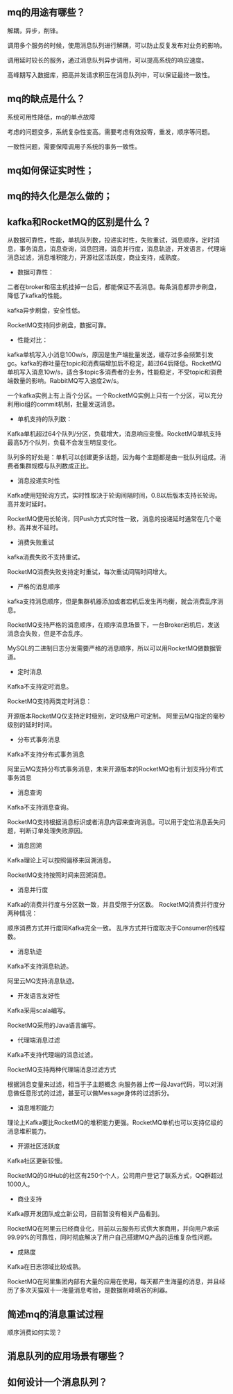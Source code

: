## mq的用途有哪些？

解耦，异步，削锋。

调用多个服务的时候，使用消息队列进行解耦，可以防止反复发布对业务的影响。

调用延时较长的服务，通过消息队列异步调用，可以提高系统的响应速度。

高峰期写入数据库，把高并发请求积压在消息队列中，可以保证最终一致性。

## mq的缺点是什么？

系统可用性降低，mq的单点故障

考虑的问题变多，系统复杂性变高。需要考虑有效投寄，重发，顺序等问题。

一致性问题，需要保障调用子系统的事务一致性。

## mq如何保证实时性；

## mq的持久化是怎么做的；

## kafka和RocketMQ的区别是什么？

从数据可靠性，性能，单机队列数，投递实时性，失败重试，消息顺序，定时消息，事务消息，消息查询，消息回溯，消息并行度，消息轨迹，开发语言，代理端消息过滤，消息堆积能力，开源社区活跃度，商业支持，成熟度。

- 数据可靠性：

二者在broker和宿主机挂掉一台后，都能保证不丢消息。每条消息都异步刷盘，降低了kafka的性能。

kafka异步刷盘，安全性低。

RocketMQ支持同步刷盘，数据可靠。

- 性能对比：

kafka单机写入小消息100w/s，原因是生产端批量发送，缓存过多会频繁引发gc。kafka的吞吐量在topic和消费端增加后不稳定，超过64后降低。RocketMQ单机写入消息10w/s，适合多topic多消费者的业务，性能稳定，不受topic和消费端数量的影响。RabbitMQ写入速度2w/s。

一个kafka实例上有上百个分区。一个RocketMQ实例上只有一个分区，可以充分利用io组的commit机制，批量发送消息。

- 单机支持的队列数：

Kafka单机超过64个队列/分区，负载增大，消息响应变慢。RocketMQ单机支持最高5万个队列，负载不会发生明显变化。

队列多的好处是：单机可以创建更多话题，因为每个主题都是由一批队列组成。消费者集群规模与队列数成正比。

- 消息投递实时性

Kafka使用短轮询方式，实时性取决于轮询间隔时间，0.8以后版本支持长轮询。高并发时延时。

RocketMQ使用长轮询，同Push方式实时性一致，消息的投递延时通常在几个毫秒。高并发不延时。

- 消费失败重试

kafka消费失败不支持重试。

RocketMQ消费失败支持定时重试，每次重试间隔时间增大。

- 严格的消息顺序

kafka支持消息顺序，但是集群机器添加或者宕机后发生再均衡，就会消费乱序消息。

RocketMQ支持严格的消息顺序，在顺序消息场景下，一台Broker宕机后，发送消息会失败，但是不会乱序。

MySQL的二进制日志分发需要严格的消息顺序，所以可以用RocketMQ做数据管道。

- 定时消息

Kafka不支持定时消息。

RocketMQ支持两类定时消息：

开源版本RocketMQ仅支持定时级别，定时级用户可定制。
阿里云MQ指定的毫秒级别的延时时间。

- 分布式事务消息

Kafka不支持分布式事务消息

阿里云MQ支持分布式事务消息，未来开源版本的RocketMQ也有计划支持分布式事务消息

- 消息查询

Kafka不支持消息查询。

RocketMQ支持根据消息标识或者消息内容来查询消息。可以用于定位消息丢失问题，判断订单处理失败原因。

- 消息回溯

Kafka理论上可以按照偏移来回溯消息。

RocketMQ支持按照时间来回溯消息。

- 消息并行度

Kafka的消费并行度与分区数一致，并且受限于分区数。
RocketMQ消费并行度分两种情况：

顺序消费方式并行度同Kafka完全一致。
乱序方式并行度取决于Consumer的线程数。

- 消息轨迹

Kafka不支持消息轨迹。

阿里云MQ支持消息轨迹。

- 开发语言友好性

Kafka采用scala编写。

RocketMQ采用的Java语言编写。

- 代理端消息过滤

Kafka不支持代理端的消息过滤。

RocketMQ支持两种代理端消息过滤方式

根据消息变量来过滤，相当于子主题概念
向服务器上传一段Java代码，可以对消息做任意形式的过滤，甚至可以做Message身体的过滤拆分。

- 消息堆积能力

理论上Kafka要比RocketMQ的堆积能力更强。RocketMQ单机也可以支持亿级的消息堆积能力。

- 开源社区活跃度

Kafka社区更新较慢。

RocketMQ的GitHub的社区有250个个人，公司用户登记了联系方式，QQ群超过1000人。 

- 商业支持

Kafka原开发团队成立新公司，目前暂没有相关产品看到。

RocketMQ在阿里云已经商业化，目前以云服务形式供大家商用，并向用户承诺99.99%的可靠性，同时彻底解决了用户自己搭建MQ产品的运维复杂性问题。

- 成熟度

Kafka在日志领域比较成熟。

RocketMQ在阿里集团内部有大量的应用在使用，每天都产生海量的消息，并且经历了多次天猫双十一海量消息考验，是数据削峰填谷的利器。

## 简述mq的消息重试过程

顺序消费如何实现？

## 消息队列的应用场景有哪些？

## 如何设计一个消息队列？

